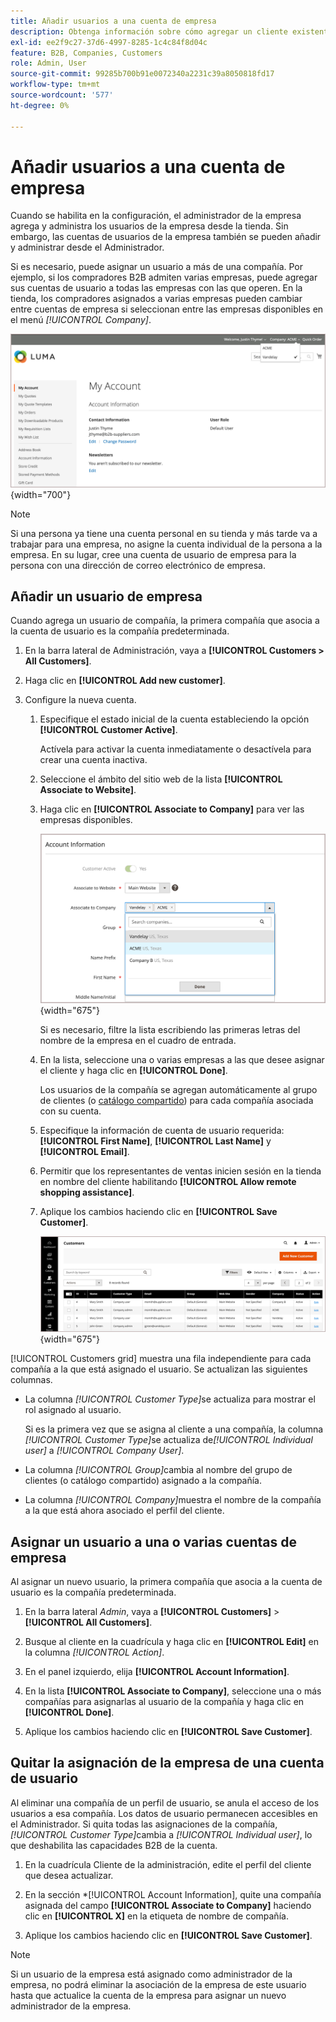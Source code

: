 ```yaml
---
title: Añadir usuarios a una cuenta de empresa
description: Obtenga información sobre cómo agregar un cliente existente a una cuenta de compañía.
exl-id: ee2f9c27-37d6-4997-8285-1c4c84f8d04c
feature: B2B, Companies, Customers
role: Admin, User
source-git-commit: 99285b700b91e0072340a2231c39a8050818fd17
workflow-type: tm+mt
source-wordcount: '577'
ht-degree: 0%

---
```


# Añadir usuarios a una cuenta de empresa

Cuando se habilita en la configuración, el administrador de la empresa agrega y administra los usuarios de la empresa desde la tienda. Sin embargo, las cuentas de usuarios de la empresa también se pueden añadir y administrar desde el Administrador.

Si es necesario, puede asignar un usuario a más de una compañía. Por ejemplo, si los compradores B2B admiten varias empresas, puede agregar sus cuentas de usuario a todas las empresas con las que operen. En la tienda, los compradores asignados a varias empresas pueden cambiar entre cuentas de empresa si seleccionan entre las empresas disponibles en el menú *[!UICONTROL Company]*.

![Asociar con la compañía](./assets/company-assign-multi-switcher.png){width="700"}

>[!NOTE]
>
>Si una persona ya tiene una cuenta personal en su tienda y más tarde va a trabajar para una empresa, no asigne la cuenta individual de la persona a la empresa. En su lugar, cree una cuenta de usuario de empresa para la persona con una dirección de correo electrónico de empresa.

## Añadir un usuario de empresa

Cuando agrega un usuario de compañía, la primera compañía que asocia a la cuenta de usuario es la compañía predeterminada.

1. En la barra lateral de Administración, vaya a **[!UICONTROL Customers > All Customers]**.

1. Haga clic en **[!UICONTROL Add new customer]**.

1. Configure la nueva cuenta.

   1. Especifique el estado inicial de la cuenta estableciendo la opción **[!UICONTROL Customer Active]**.

      Actívela para activar la cuenta inmediatamente o desactívela para crear una cuenta inactiva.

   1. Seleccione el ámbito del sitio web de la lista **[!UICONTROL Associate to Website]**.

   1. Haga clic en **[!UICONTROL Associate to Company]** para ver las empresas disponibles.

      ![Asociar con la compañía](./assets/company-assign-customer-account.png){width="675"}

      Si es necesario, filtre la lista escribiendo las primeras letras del nombre de la empresa en el cuadro de entrada.

   1. En la lista, seleccione una o varias empresas a las que desee asignar el cliente y haga clic en **[!UICONTROL Done]**.

      Los usuarios de la compañía se agregan automáticamente al grupo de clientes (o [catálogo compartido](catalog-shared.md)) para cada compañía asociada con su cuenta.

   1. Especifique la información de cuenta de usuario requerida: **[!UICONTROL First Name]**, **[!UICONTROL Last Name]** y **[!UICONTROL Email]**.

   1. Permitir que los representantes de ventas inicien sesión en la tienda en nombre del cliente habilitando **[!UICONTROL Allow remote shopping assistance]**.

   1. Aplique los cambios haciendo clic en **[!UICONTROL Save Customer]**.

      ![Cuadrícula de clientes con asignaciones de compañía](./assets/company-assign-user-assignments.png){width="675"}

[!UICONTROL Customers grid] muestra una fila independiente para cada compañía a la que está asignado el usuario. Se actualizan las siguientes columnas.

- La columna _[!UICONTROL Customer Type]_&#x200B;se actualiza para mostrar el rol asignado al usuario.

  Si es la primera vez que se asigna al cliente a una compañía, la columna _[!UICONTROL Customer Type]_&#x200B;se actualiza de&#x200B;_[!UICONTROL Individual user]_ a _[!UICONTROL Company User]_.

- La columna _[!UICONTROL Group]_&#x200B;cambia al nombre del grupo de clientes (o catálogo compartido) asignado a la compañía.

- La columna _[!UICONTROL Company]_&#x200B;muestra el nombre de la compañía a la que está ahora asociado el perfil del cliente.

## Asignar un usuario a una o varias cuentas de empresa

Al asignar un nuevo usuario, la primera compañía que asocia a la cuenta de usuario es la compañía predeterminada.

1. En la barra lateral _Admin_, vaya a **[!UICONTROL Customers]** > **[!UICONTROL All Customers]**.

1. Busque al cliente en la cuadrícula y haga clic en **[!UICONTROL Edit]** en la columna _[!UICONTROL Action]_.

1. En el panel izquierdo, elija **[!UICONTROL Account Information]**.

1. En la lista **[!UICONTROL Associate to Company]**, seleccione una o más compañías para asignarlas al usuario de la compañía y haga clic en **[!UICONTROL Done]**.

1. Aplique los cambios haciendo clic en **[!UICONTROL Save Customer]**.

## Quitar la asignación de la empresa de una cuenta de usuario

Al eliminar una compañía de un perfil de usuario, se anula el acceso de los usuarios a esa compañía. Los datos de usuario permanecen accesibles en el Administrador. Si quita todas las asignaciones de la compañía, _[!UICONTROL Customer Type]_&#x200B;cambia a *[!UICONTROL Individual user]*, lo que deshabilita las capacidades B2B de la cuenta.

1. En la cuadrícula Cliente de la administración, edite el perfil del cliente que desea actualizar.

1. En la sección *[!UICONTROL Account Information], quite una compañía asignada del campo **[!UICONTROL Associate to Company]** haciendo clic en **[!UICONTROL X]** en la etiqueta de nombre de compañía.

1. Aplique los cambios haciendo clic en **[!UICONTROL Save Customer]**.

>[!NOTE]
>
>Si un usuario de la empresa está asignado como administrador de la empresa, no podrá eliminar la asociación de la empresa de este usuario hasta que actualice la cuenta de la empresa para asignar un nuevo administrador de la empresa.
